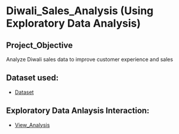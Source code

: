 # Diwali_Sales_Analysis (Using Exploratory Data Analysis)

## Project_Objective
Analyze Diwali sales data to improve customer experience and sales

## Dataset used:
- <a href="https://github.com/Bharti1004/Diwali-Sales-Analysis/blob/main/Diwali%20Sales%20Data.csv">Dataset</a>

## Exploratory Data Anlaysis Interaction:
- <a href="[https://github.com/Bharti1004/Diwali-Sales-Analysis/blob/main/Diwali%20Sales%20Data.csv](https://github.com/Bharti1004/Diwali-Sales-Analysis/blob/main/Diwali_Sales_Analysis.ipynb)">View_Analysis</a>
